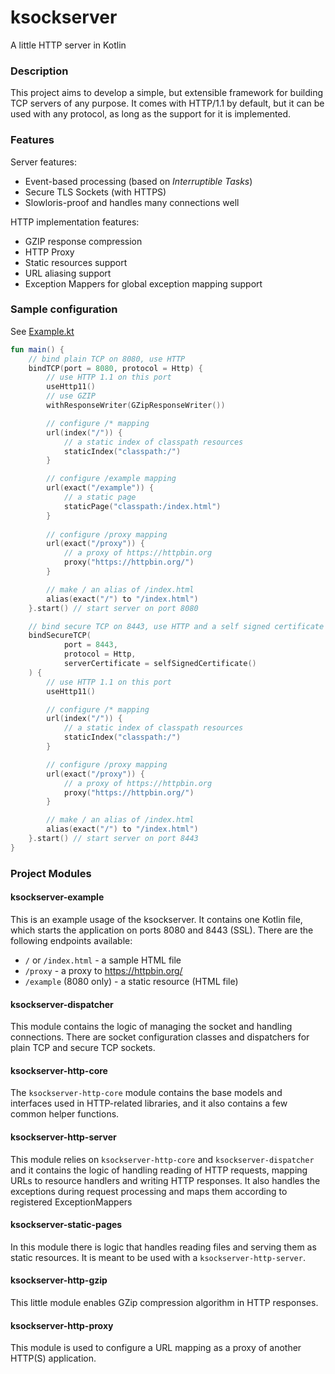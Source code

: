 # ksockserver

A little HTTP server in Kotlin

### Description

This project aims to develop a simple, but extensible framework for building
TCP servers of any purpose. It comes with HTTP/1.1 by default, but it can be used with
any protocol, as long as the support for it is implemented.

### Features

Server features:
* Event-based processing (based on _Interruptible Tasks_)
* Secure TLS Sockets (with HTTPS)
* Slowloris-proof and handles many connections well

HTTP implementation features:
* GZIP response compression
* HTTP Proxy
* Static resources support
* URL aliasing support
* Exception Mappers for global exception mapping support

### Sample configuration 

See [Example.kt](ksockserver-example/src/main/java/io/github/multicatch/ksock/example/Example.kt)

```kotlin
fun main() {
    // bind plain TCP on 8080, use HTTP
    bindTCP(port = 8080, protocol = Http) {
        // use HTTP 1.1 on this port
        useHttp11()
        // use GZIP
        withResponseWriter(GZipResponseWriter())

        // configure /* mapping
        url(index("/")) {
            // a static index of classpath resources
            staticIndex("classpath:/")
        }

        // configure /example mapping
        url(exact("/example")) {
            // a static page
            staticPage("classpath:/index.html")
        }
   
        // configure /proxy mapping
        url(exact("/proxy")) {
            // a proxy of https://httpbin.org
            proxy("https://httpbin.org/")
        }

        // make / an alias of /index.html
        alias(exact("/") to "/index.html")
    }.start() // start server on port 8080

    // bind secure TCP on 8443, use HTTP and a self signed certificate
    bindSecureTCP(
            port = 8443,
            protocol = Http,
            serverCertificate = selfSignedCertificate()
    ) {
        // use HTTP 1.1 on this port
        useHttp11()

        // configure /* mapping
        url(index("/")) {
            // a static index of classpath resources
            staticIndex("classpath:/")
        }

        // configure /proxy mapping
        url(exact("/proxy")) {
            // a proxy of https://httpbin.org
            proxy("https://httpbin.org/")
        }

        // make / an alias of /index.html
        alias(exact("/") to "/index.html")
    }.start() // start server on port 8443
}
```

### Project Modules

#### ksockserver-example
This is an example usage of the ksockserver. It contains one Kotlin file, which starts the application 
on ports 8080 and 8443 (SSL). There are the following endpoints available:
* `/` or `/index.html` - a sample HTML file
* `/proxy` - a proxy to https://httpbin.org/
* `/example` (8080 only) - a static resource (HTML file)

#### ksockserver-dispatcher

This module contains the logic of managing the socket and handling connections. There are socket configuration classes 
and dispatchers for plain TCP and secure TCP sockets.

#### ksockserver-http-core

The `ksockserver-http-core` module contains the base models and interfaces used in HTTP-related libraries, and it also
contains a few common helper functions.

#### ksockserver-http-server

This module relies on `ksockserver-http-core` and `ksockserver-dispatcher` and it contains the logic of handling 
reading of HTTP requests, mapping URLs to resource handlers and writing HTTP responses. It also handles the exceptions
during request processing and maps them according to registered ExceptionMappers

#### ksockserver-static-pages

In this module there is logic that handles reading files and serving them as static resources. It is meant to be used
with a `ksockserver-http-server`.

#### ksockserver-http-gzip

This little module enables GZip compression algorithm in HTTP responses.

#### ksockserver-http-proxy

This module is used to configure a URL mapping as a proxy of another HTTP(S) application.
